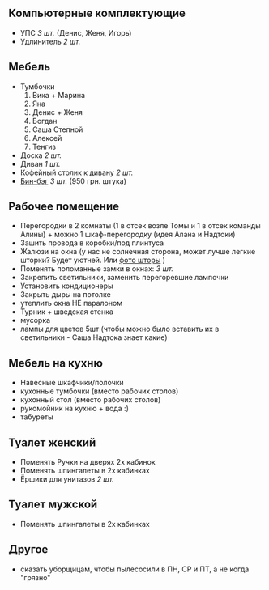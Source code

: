 ## Компьютерные комплектующие

- УПС *3 шт.* (Денис, Женя, Игорь)
- Удлинитель *2 шт.*

## Мебель

- Тумбочки
	1. Вика + Марина
	1. Яна
	1. Денис + Женя
	1. Богдан
	1. Саша Степной
	1. Алексей
	1. Тенгиз
- Доска  *2 шт.*
- Диван *1 шт.*
- Кофейный столик к дивану *2 шт.*
- [Бин-бэг](https://instagram.com/beanbag_mybag) *3 шт.* (950 грн. штука)

## Рабочее помещение

- Перегородки в 2 комнаты (1 в отсек возле Томы и 1 в отсек команды Алины) + можно 1 шкаф-перегородку (идея Алана и Надтоки)
- Зашить провода в коробки/под плинтуса
- Жалюзи на окна (у нас не солнечная сторона, может лучше легкие шторки? Будет уютней. Или [фото шторы](http://static.baza.farpost.ru/v/1425564440661_hugeBlock) )
- Поменять поломанные замки в окнах: *3 шт.*
- Закрепить светильники, заменить перегоревшие лампочки
- Установить кондиционеры
- Закрыть дыры на потолке
- утеплить окна НЕ паралоном
- Турник + шведская стенка
- мусорка
- лампы для цветов 5шт (чтобы можно было вставить их в светильники - Саша Надтока знает какие)

## Мебель на кухню

- Навесные шкафчики/полочки
- кухонные тумбочки (вместо рабочих столов)
- кухонный стол (вместо рабочих столов)
- рукомойник на кухню + вода :)
- табуреты

## Туалет женский

- Поменять Ручки на дверях 2х кабинок
- Поменять шпингалеты в 2х кабинках
- Ёршики для унитазов *2 шт.*

## Туалет мужской

- Поменять шпингалеты в 2х кабинках

## Другое
- сказать уборщицам, чтобы пылесосили в ПН, СР и ПТ, а не когда "грязно"

